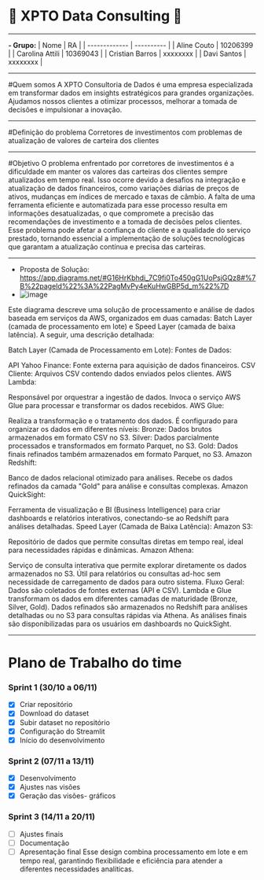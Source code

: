 # :rocket: XPTO Data Consulting :rocket:

---
**- Grupo:**
| Nome               | RA |
| -------------      | ---------- |
| Aline Couto        | 10206399   |
| Carolina Attili    | 10369043   |
| Cristian Barros    | xxxxxxxx   |
| Davi Santos        | xxxxxxxx   |

---
#Quem somos
A XPTO Consultoria de Dados é uma empresa especializada em transformar dados em insights estratégicos para grandes organizações. Ajudamos nossos clientes a otimizar processos, melhorar a tomada de decisões e impulsionar a inovação. 

---

#Definição do problema
  Corretores de investimentos com problemas de atualização de valores de carteira dos clientes 

---

#Objetivo
O problema enfrentado por corretores de investimentos é a dificuldade em manter os valores das carteiras dos clientes sempre atualizados em tempo real. Isso ocorre devido a desafios na integração e atualização de dados financeiros, como variações diárias de preços de ativos, mudanças em índices de mercado e taxas de câmbio. A falta de uma ferramenta eficiente e automatizada para esse processo resulta em informações desatualizadas, o que compromete a precisão das recomendações de investimento e a tomada de decisões pelos clientes. Esse problema pode afetar a confiança do cliente e a qualidade do serviço prestado, tornando essencial a implementação de soluções tecnológicas que garantam a atualização contínua e precisa das carteiras.

---

- Proposta de Solução: https://app.diagrams.net/#G16HrKbhdi_7C9fi0To450gG1UoPsjGQz8#%7B%22pageId%22%3A%22PagMvPy4eKuHwGBP5d_m%22%7D
- ![image](https://github.com/user-attachments/assets/9744159a-656b-45fe-baab-fa8f38dd6d35)

Este diagrama descreve uma solução de processamento e análise de dados baseada em serviços da AWS, organizados em duas camadas: Batch Layer (camada de processamento em lote) e Speed Layer (camada de baixa latência). A seguir, uma descrição detalhada:

Batch Layer (Camada de Processamento em Lote):
Fontes de Dados:

API Yahoo Finance: Fonte externa para aquisição de dados financeiros.
CSV Cliente: Arquivos CSV contendo dados enviados pelos clientes.
AWS Lambda:

Responsável por orquestrar a ingestão de dados. Invoca o serviço AWS Glue para processar e transformar os dados recebidos.
AWS Glue:

Realiza a transformação e o tratamento dos dados. É configurado para organizar os dados em diferentes níveis:
Bronze: Dados brutos armazenados em formato CSV no S3.
Silver: Dados parcialmente processados e transformados em formato Parquet, no S3.
Gold: Dados finais refinados também armazenados em formato Parquet, no S3.
Amazon Redshift:

Banco de dados relacional otimizado para análises. Recebe os dados refinados da camada "Gold" para análise e consultas complexas.
Amazon QuickSight:

Ferramenta de visualização e BI (Business Intelligence) para criar dashboards e relatórios interativos, conectando-se ao Redshift para análises detalhadas.
Speed Layer (Camada de Baixa Latência):
Amazon S3:

Repositório de dados que permite consultas diretas em tempo real, ideal para necessidades rápidas e dinâmicas.
Amazon Athena:

Serviço de consulta interativa que permite explorar diretamente os dados armazenados no S3. Útil para relatórios ou consultas ad-hoc sem necessidade de carregamento de dados para outro sistema.
Fluxo Geral:
Dados são coletados de fontes externas (API e CSV).
Lambda e Glue transformam os dados em diferentes camadas de maturidade (Bronze, Silver, Gold).
Dados refinados são armazenados no Redshift para análises detalhadas ou no S3 para consultas rápidas via Athena.
As análises finais são disponibilizadas para os usuários em dashboards no QuickSight.

---

# Plano de Trabalho do time

### Sprint 1 (30/10 a 06/11)
- [X] Criar repositório 
- [X] Download do dataset
- [X] Subir dataset no repositório
- [X] Configuração do Streamlit
- [X] Início do desenvolvimento

### Sprint 2 (07/11 a 13/11)
- [X] Desenvolvimento
- [X] Ajustes nas visões
- [X] Geração das visões- gráficos

### Sprint 3 (14/11 a 20/11)
- [ ] Ajustes finais
- [ ] Documentação
- [ ] Apresentação final
Esse design combina processamento em lote e em tempo real, garantindo flexibilidade e eficiência para atender a diferentes necessidades analíticas.
